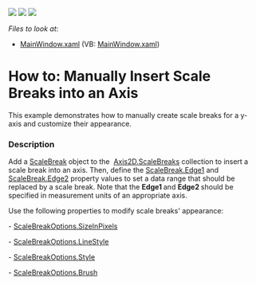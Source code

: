 <!-- default badges list -->
![](https://img.shields.io/endpoint?url=https://codecentral.devexpress.com/api/v1/VersionRange/128570019/21.1.5%2B)
[![](https://img.shields.io/badge/Open_in_DevExpress_Support_Center-FF7200?style=flat-square&logo=DevExpress&logoColor=white)](https://supportcenter.devexpress.com/ticket/details/T553953)
[![](https://img.shields.io/badge/📖_How_to_use_DevExpress_Examples-e9f6fc?style=flat-square)](https://docs.devexpress.com/GeneralInformation/403183)
<!-- default badges end -->
<!-- default file list -->
*Files to look at*:

* [MainWindow.xaml](./CS/ScaleBreaks/MainWindow.xaml) (VB: [MainWindow.xaml](./VB/ScaleBreaks/MainWindow.xaml))
<!-- default file list end -->
# How to: Manually Insert Scale Breaks into an Axis


This example demonstrates how to manually create scale breaks for a y-axis and customize their appearance.


<h3>Description</h3>

<p>Add a <a href="https://documentation.devexpress.com/WPF/DevExpress.Xpf.Charts.ScaleBreak.class">ScaleBreak</a><strong>&nbsp;</strong>object to the&nbsp;&nbsp;<a href="https://documentation.devexpress.com/WPF/DevExpress.Xpf.Charts.Axis2D.ScaleBreaks.property">Axis2D.ScaleBreaks</a>&nbsp;collection to insert a scale break into an axis. Then, define the <a href="https://documentation.devexpress.com/WPF/DevExpress.Xpf.Charts.ScaleBreak.Edge1.property">ScaleBreak.Edge1</a>&nbsp;and <a href="https://documentation.devexpress.com/WPF/DevExpress.Xpf.Charts.ScaleBreak.Edge2.property">ScaleBreak.Edge2</a>&nbsp;property values to set&nbsp;a data range that should be replaced by a scale break. Note that the&nbsp;<strong>Edge1&nbsp;</strong>and&nbsp;<strong>Edge2&nbsp;</strong>should be specified in measurement units of an appropriate axis.</p>
<p>Use the following properties to modify scale breaks' appearance:</p>
<p>-&nbsp;<a href="https://documentation.devexpress.com/WPF/DevExpress.Xpf.Charts.ScaleBreakOptions.SizeInPixels.property">ScaleBreakOptions.SizeInPixels</a></p>
<p>-&nbsp;<a href="https://documentation.devexpress.com/WPF/DevExpress.Xpf.Charts.ScaleBreakOptions.LineStyle.property">ScaleBreakOptions.LineStyle</a></p>
<p>-&nbsp;<a href="https://documentation.devexpress.com/WPF/DevExpress.Xpf.Charts.ScaleBreakOptions.Style.property">ScaleBreakOptions.Style</a></p>
<p>-&nbsp;<a href="https://documentation.devexpress.com/WPF/DevExpress.Xpf.Charts.ScaleBreakOptions.Brush.property">ScaleBreakOptions.Brush</a></p>

<br/>


